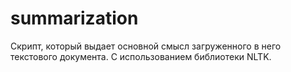 # summarization
Скрипт, который выдает основной смысл загруженного в него текстового документа. С использованием библиотеки NLTK.
